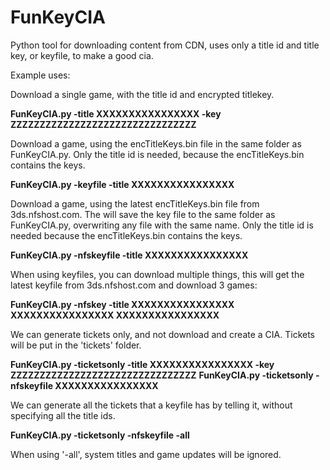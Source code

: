 # FunKeyCIA
Python tool for downloading content from CDN, uses only a title id and title key, or keyfile, to make a good cia.



Example uses:


Download a single game, with the title id and encrypted titlekey.

**FunKeyCIA.py -title XXXXXXXXXXXXXXXX -key ZZZZZZZZZZZZZZZZZZZZZZZZZZZZZZZZ**


Download a game, using the encTitleKeys.bin file in the same folder as FunKeyCIA.py.
Only the title id is needed, because the encTitleKeys.bin contains the keys.

**FunKeyCIA.py -keyfile -title XXXXXXXXXXXXXXXX**


Download a game, using the latest encTitleKeys.bin file from 3ds.nfshost.com.
The will save the key file to the same folder as FunKeyCIA.py, overwriting any file with the same name.
Only the title id is needed because the encTitleKeys.bin contains the keys.

**FunKeyCIA.py -nfskeyfile -title XXXXXXXXXXXXXXXX**


When using keyfiles, you can download multiple things, this will get the latest keyfile from 3ds.nfshost.com and download 3 games:

**FunKeyCIA.py -nfskey -title XXXXXXXXXXXXXXXX XXXXXXXXXXXXXXXX XXXXXXXXXXXXXXXX**


We can generate tickets only, and not download and create a CIA. Tickets will be put in the 'tickets' folder.

**FunKeyCIA.py -ticketsonly -title XXXXXXXXXXXXXXXX -key ZZZZZZZZZZZZZZZZZZZZZZZZZZZZZZZZ**
**FunKeyCIA.py -ticketsonly -nfskeyfile XXXXXXXXXXXXXXXX**


We can generate all the tickets that a keyfile has by telling it, without specifying all the title ids.

**FunKeyCIA.py -ticketsonly -nfskeyfile -all**

When using '-all', system titles and game updates will be ignored.

